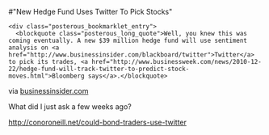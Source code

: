 #"New Hedge Fund Uses Twitter To Pick Stocks"


    <div class="posterous_bookmarklet_entry">
      <blockquote class="posterous_long_quote">Well, you knew this was coming eventually. A new $39 million hedge fund will use sentiment analysis on <a href="http://www.businessinsider.com/blackboard/twitter">Twitter</a> to pick its trades, <a href="http://www.businessweek.com/news/2010-12-22/hedge-fund-will-track-twitter-to-predict-stock-moves.html">Bloomberg says</a>.</blockquote>

<div class="posterous_quote_citation">via <a href="http://www.businessinsider.com/new-hedge-fund-uses-twitter-to-pick-stocks-2010-12">businessinsider.com</a></div>
    <p>What did I just ask a few weeks ago?
</p><p><a href="http://conoroneill.net/could-bond-traders-use-twitter">http://conoroneill.net/could-bond-traders-use-twitter</a></p></div>
  